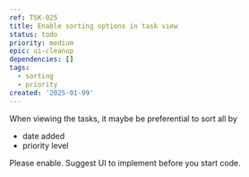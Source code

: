 ```yaml
---
ref: TSK-025
title: Enable sorting options in task view
status: todo
priority: medium
epic: ui-cleanup
dependencies: []
tags:
  - sorting
  - priority
created: '2025-01-09'
---
```

When viewing the tasks, it maybe be preferential to sort all by

- date added
- priority level

Please enable. Suggest UI to implement before you start code. 

